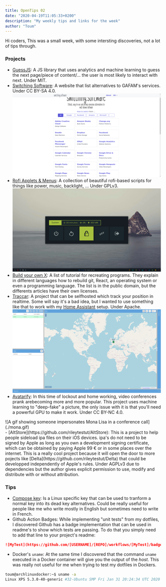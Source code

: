 ```yaml
---
title: OpenTips 02
date: "2020-04-19T11:05:33+0200"
description: "My weekly tips and links for the week"
author: "Toum"
---
```


Hi coders,
This was a small week, with some intersting discoveries, not a lot of tips through.

### Projects

- [GuessJS](https://github.com/guess-js/guess): A JS library that uses analytics and machine learning to guess the next page/piece of content/... the user is most likely to interact with next. Under MIT.
- [Switching Software](https://switching.software/): A website that list alternatives to GAFAM's services. Under  CC BY-SA 4.0.
![Screenshot of switching software](./switchin-software.png)
- [Rofi Applets & Menus](https://github.com/adi1090x/rofi): A collection of beautiful rofi-based scripts for things like power, music, backlight, ... Under GPLv3.
![Images showing the possibilities with Rofi Applets & Menus](./rofi.gif)
- [Build your own X](https://github.com/danistefanovic/build-your-own-x): A list of tutorial for recreating programs. They explain in different languages how to rebuild git, React, an operating system or even a programming language. The list is in the public domain, but the differents articles have their own licenses.
- [Traccar](https://www.traccar.org/client/): A project that can be selfhosted which track your position in realtime. Some will say it's a bad idea, but I wanted to use something like that to work with my [Home Assistant](https://www.home-assistant.io/) setup. Under Apache.
![Traccar's web interface screenshot showing my Mi 9 SE located in belgium](./traccar.png)
- [Avatarify](https://github.com/alievk/avatarify): In this time of lockout and home working, video conferences prank arebecoming more and more popular. This project uses machine learning to "deep-fake" a picture, the only issue with it is that you'll need a powerful GPU to make it work. Under CC BY-NC 4.0.
<picture style="display: flex; width: 100%; justify-content: center; align-items: center">
![A gif showing someone impersonates Mona Lisa in a conference call](./mona.gif)
</picture>
- [AltStore](https://github.com/rileytestut/AltStore): This is a project to help people sideload ipa files on their iOS devices. ipa's do not need to be signed by Apple as long as you own a development signing certificate, which can be obtained by paying Apple 99 € or in some places over the internet. This is a really cool project because it will open the door to more pojects like [Delta](https://github.com/rileytestut/Delta) that could be developped independently of Apple's rules. Under AGPLv3 due to dependencies but the author gives explicit permission to use, modify and distribute with or without attribution.

### Tips

- [Compose key](https://en.wikipedia.org/wiki/Compose_key): Is a Linux specific key that can be used to tranform a normal key into its dead key alternatives. Could be really useful for people like me who write mostly in English but sometimes need to write in French.
- Github Action Badges: While implementing "unit tests" from my dotfiles, I discovered Github has a badge implementation that can be used in readme's to show which tests are passing. To do that you simply need to add that line to your project's readme:

```markdown
![MyTest](https://github.com/[USERNAME]/[REPO]/workflows/[MyTest]/badge.svg)
```

- Docker's `uname`: At the same time I discovered that the command `uname` executed in a Docker container will give you the output of the *host*. This was really not useful for me when trying to test my dotfiles in Dockers.

```bash
toum@archlinuxdocker:~$ uname -a
Linux XPS 5.3.0-40-generic #32-Ubuntu SMP Fri Jan 31 20:24:34 UTC 2020 x86_64 x86_64 x86_64 GNU/Linux
```
